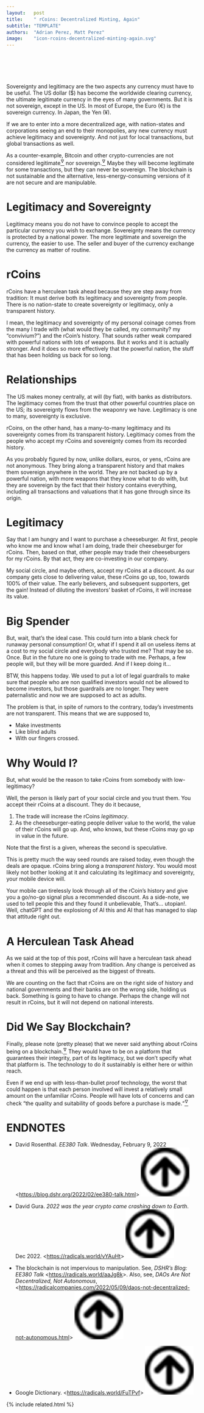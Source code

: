 ```yaml
---
layout:   post
title:    " rCoins: Decentralized Minting, Again"
subtitle: "TEMPLATE"
authors:  "Adrian Perez, Matt Perez"
image:    "icon-rcoins-decentralized-minting-again.svg"
---
```


<div style="display:none;">
 <p>Every currency must have <em>legitimacy</em> and <em>sovereignty</em>. For example, the US dollar has become a legitimate currency in the eyes of many governments, but it is not sovereign, except in the US.</p>
</div>

<h1>&nbsp;</h1>
 <p>Sovereignty and legitimacy are the two aspects any currency must have to be useful. The US dollar (&dollar;) has become the worldwide clearing currency, the ultimate legitimate currency in the eyes of many governments. But it is not sovereign, except in the US. In most of Europe, the Euro (&euro;) is the sovereign currency. In Japan, the Yen (&yen;).</p>
 <p>If we are to enter into a more decentralized age, with nation-states and corporations seeing an end to their monopolies, any new currency must achieve legitimacy and sovereignty. And not just for local transactions, but global transactions as well.</p>
 <p>As a counter-example, Bitcoin and other crypto-currencies are not considered legitimate<a href="#en01"><sup id="bm01">&hairsp;&nabla;&hairsp;</sup></a> nor sovereign.<a href="#en04"><sup id="bm04">&hairsp;&nabla;&hairsp;</sup></a> Maybe they will become legitimate for some transactions, but they can never be sovereign. The blockchain is not sustainable and the alternative, less-energy-consuming versions of it are not secure and are manipulable.</p>

<h1>Legitimacy and Sovereignty</h1>
 <p>Legitimacy means you do not have to convince people to accept the particular currency you wish to exchange. Sovereignty means the currency is protected by a national power. The more legitimate and sovereign the currency, the easier to use. The seller and buyer of the currency exchange the currency as matter of routine.</p>

<h1>rCoins</h1>
 <p><span class="_paradigm">rCoin</span>s have a herculean task ahead because they are step away from tradition: It must derive both its legitimacy and sovereignty from people. There is no nation-state to create sovereignty or legitimacy, only a transparent history.</p>
 <p>I mean, the legitimacy and sovereignty of my personal coinage comes from the many I trade with (what would they be called, my community? my &ldquo;convivium?&rdquo;) and the <span class="_paradigm">rCoin</span>&rsquo;s history. That sounds rather weak compared with powerful nations with lots of weapons. But it works and it is actually stronger. And it does so more effectively that the <span class="_quotespan">powerful nation</span>, the stuff that has been holding us back for so long.</p>

<h1>Relationships</h1>
 <p>The US makes money centrally, at will (by fiat), with banks as distributors. The legitimacy comes from the trust that other powerful countries place on the US; its sovereignty flows from the weaponry we have. Legitimacy is one to many, sovereignty is exclusive.</p>
 <p><span class="_paradigm">rCoin</span>s, on the other hand, has a many-to-many legitimacy and its sovereignty comes from its transparent history. Legitimacy comes from the people who accept my <span class="_paradigm">rCoin</span>s and sovereignty comes from its recorded history.</p>
 <p>As you probably figured by now, unlike dollars, euros, or yens, <span class="_paradigm">rCoin</span>s are not anonymous. They bring along a transparent history and that makes them sovereign anywhere in the world. They are not backed up by a powerful nation, with more weapons that they know what to do with, but they are sovereign by the fact that their history contains everything, including all transactions and valuations that it has gone through since its origin.</p>

<h1>Legitimacy</h1>
 <p>Say that I am hungry and I want to purchase a cheeseburger. At first, people who know me and know what I am doing, trade their cheeseburger for <span class="_paradigm">rCoin</span>s. Then, based on that, other people may trade their cheeseburgers for my <span class="_paradigm">rCoin</span>s. By that act, they are co-investing in our company.</p>
 <p>My social circle, and maybe others, accept my <span class="_paradigm">rCoin</span>s at a discount. As our company gets close to delivering value, these <span class="_paradigm">rCoin</span>s go up, too, towards 100%  of their value. The early believers, and subsequent supporters, get the gain! Instead of diluting the investors&rsquo; basket of <span class="_paradigm">rCoin</span>s, it will increase its value.</p>

<h1>Big Spender</h1>
 <p>But, wait, that&rsquo;s the ideal case. This could turn into a blank check for runaway personal consumption! Or, what if I spend it all on useless items at a cost to my social circle and everybody who trusted me? That may be so. Once. But in the future no one is going to trade with me. Perhaps, a few people will, but they will be more guarded. And if I keep doing it…</p>
 <p>BTW, this happens today. We used to put a lot of legal guardrails to make sure that people who are <span class="_quotespan">non qualified investors</span> would not be allowed to become investors, but those guardrails are no longer. They were paternalistic and now we are supposed to act as adults.</p>
 <p>The problem is that, in spite of rumors to the contrary, today&rsquo;s investments are not transparent. This means that we are supposed to,</p>
  <ul>
   <li>Make investments</li>
   <li>Like blind adults</li>
   <li>With our fingers crossed.</li>
 </ul>

<h1>Why Would I?</h1>
 <p>But, what would be the reason to take <span class="_paradigm">rCoin</span>s from somebody with low-legitimacy?</p>
 <p>Well, the person is likely part of your social circle and you trust them. You accept their <span class="_paradigm">rCoin</span>s at a discount. They do it because,</p>
  <ol>
   <li>The trade will increase the <span class="_paradigm">rCoin</span>s <em>legitimacy</em>.</li>
   <li>As the cheeseburger-eating people deliver value to the world, the value of their <span class="_paradigm">rCoin</span>s will go up. And, who knows, but these <span class="_paradigm">rCoin</span>s may go up in value in the future.</li>
  </ol>
 <p>Note that the first is a given, whereas the second is speculative.</p>
 <p>This is pretty much the way seed rounds are raised today, even though the <span class="_quotespan">deals</span> are opaque. <span class="_paradigm">rCoin</span>s bring along a <em>transparent history</em>. You would most likely not bother looking at it and calculating its legitimacy and sovereignty, your mobile device will.</p>
 <p>Your mobile can tirelessly look through all of the <span class="_paradigm">rCoin</span>&rsquo;s history and give you a go/no-go signal plus a recommended discount. As a side-note, we used to tell people this and they found it unbelievable, <span class="_quotespan">That&rsquo;s&hellip;  utopian!</span>. Well, chatGPT and the explosiong of AI this and AI that has managed to slap that attitude right out.</p>
 
<h1>A Herculean Task Ahead</h1>
 <p>As we said at the top of this post, <span class="_paradigm">rCoin</span>s will have a herculean task ahead when it comes to stepping away from tradition. Any change is perceived as a threat and this will be perceived as the biggest of threats.</p>
 <p>We are counting on the fact that <span class="_paradigm">rCoin</span>s are on the right side of history and national governments and their banks are on the wrong side, holding us back. Something is going to have to change. Perhaps the change will not result in <span class="_paradigm">rCoin</span>s, but it will not depend on national interests.</p>

<h1>Did We Say Blockchain?</h1>
 <p>Finally, please note (pretty please) that we never said anything about <span class="_paradigm">rCoin</span>s being on a blockchain.<a href="#en02"><sup id="bm02">&hairsp;&nabla;&hairsp;</sup></a> They would have to be on a platform that guarantees their integrity, part of its legitimacy, but we don&rsquo;t specify what that platform is. The technology to do it sustainably is either here or within reach.</p>
 <p>Even if we end up with less-than-bullet proof technology, the worst that could happen is that each person involved will invest a relatively small amount on the unfamiliar <span class="_paradigm">rCoin</span>s. People will have lots of concerns and can check &ldquo;the quality and suitability of goods before a purchase is made.&ldquo;<a href="#en03"><sup id="bm03">&hairsp;&nabla;&hairsp;</sup></a></p>

<h1 class="_section">ENDNOTES</h1>
 <ul>
  <li id="en04">
   <p class="_list-item">
    David Rosenthal.
    <em>EE380 Talk</em>.
    Wednesday, February 9, 2022
    &lt;<a href="https://blog.dshr.org/2022/02/ee380-talk.html" target="_blank">https://blog.dshr.org/2022/02/ee380-talk.html</a>&gt;
    <a class="_uparrow" href="#bm04"><img src="/assets/img/arrow-up-icon.png"></a>
   </p>
  </li>
  <li id="en01">
    David Gura.
    <em>2022 was the year crypto came crashing down to Earth</em>.
    Dec 2022.
    &lt;<a href="https://radicals.world/vYAuHt" target="_blank">https://radicals.world/vYAuHt</a>&gt;
    <a class="_uparrow" href="#bm01"><img src="/assets/img/arrow-up-icon.png"></a>
   </p>
  </li>
  <li id="en02">
   <p class="_list-item">
    The blockchain is not impervious to manipulation.
    See,
    <em>DSHR&rsquo;s Blog: EE380 Talk</em>
    &lt;<a href="https://radicals.world/aaJg8k">https://radicals.world/aaJg8k</a>&gt;.
    Also, see,
    <em>DAOs Are Not Decentralized, Not Autonomous</em>,
    &lt;<a href="https://radicalcompanies.com/2022/05/09/daos-not-decentralized-not-autonomous.html">https://radicalcompanies.com/2022/05/09/daos-not-decentralized-not-autonomous.html</a>&gt;
    <a class="_uparrow" href="#bm02"><img src="/assets/img/arrow-up-icon.png"></a>
   </p>
  </li>
  <li id="en03">
   <p class="_list-item">
    Google Dictionary.
    &lt;<a href="https://radicals.world/FuTPvf">https://radicals.world/FuTPvf</a>&gt;
    <a class="_uparrow" href="#bm03"><img src="/assets/img/arrow-up-icon.png"></a>
   </p>
  </li>
 </ul>

{% include related.html %}
